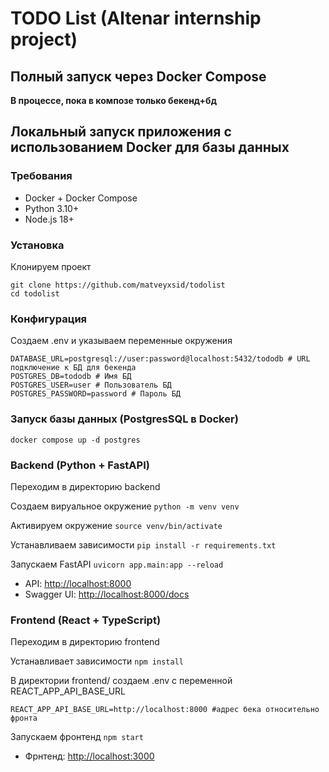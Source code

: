 # TODO List (Altenar internship project)

## Полный запуск через Docker Compose

**В процессе, пока в композе только бекенд+бд**


## Локальный запуск приложения с использованием Docker для базы данных

### Требования
- Docker + Docker Compose
- Python 3.10+
- Node.js 18+

### Установка 

Клонируем проект
```
git clone https://github.com/matveyxsid/todolist
cd todolist
```


### Конфигурация
Создаем .env и указываем переменные окружения

```
DATABASE_URL=postgresql://user:password@localhost:5432/tododb # URL подключение к БД для бекенда
POSTGRES_DB=tododb # Имя БД
POSTGRES_USER=user # Пользователь БД
POSTGRES_PASSWORD=password # Пароль БД
```


### Запуск базы данных (PostgresSQL в Docker)
```
docker compose up -d postgres
```


### Backend (Python + FastAPI)

Переходим в директорию backend 

Создаем вируальное окружение
```python -m venv venv```

Активируем окружение
```source venv/bin/activate```

Устанавливаем зависимости
```pip install -r requirements.txt```

Запускаем FastAPI
```uvicorn app.main:app --reload```

- API: [http://localhost:8000](http://localhost:8000)  
- Swagger UI: [http://localhost:8000/docs](http://localhost:8000/docs)


### Frontend (React + TypeScript)
Переходим в директорию frontend

Устанавливает зависимости
```npm install```

В директории frontend/ создаем .env с переменной REACT_APP_API_BASE_URL 
```
REACT_APP_API_BASE_URL=http://localhost:8000 #адрес бека относительно фронта
```

Запускаем фронтенд
```npm start```

- Фрнтенд: [http://localhost:3000](http://localhost:3000)